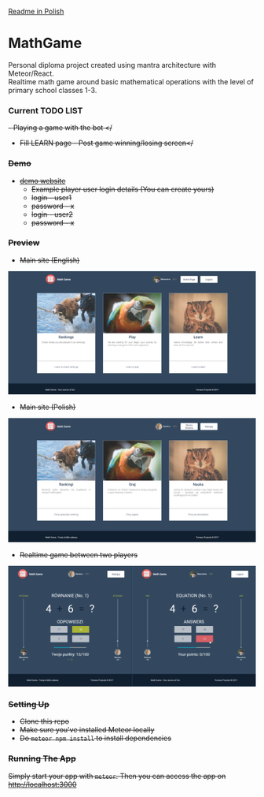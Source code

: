 [Readme in Polish](READMEPL.md)

# MathGame
Personal diploma project created using mantra architecture with Meteor/React.<br>
Realtime math game around basic mathematical operations with the level of primary school classes 1-3.

### Current TODO LIST
<strike>- Playing a game with the bot </<strike>
- Fill LEARN page
<strike>- Post game winning/losing screen</<strike>

### Demo
- [demo website](http://darionu.pl:3000)
  * Example player user login details (You can create yours)
  * login - user1
  * password - x
  * login - user2
  * password - x

### Preview

- Main site (English)
<p align="center">
  <img src="public/demo/mainSiteEnglish.png?raw=true" width="700"/>
</p>

- Main site (Polish)
<p align="center">
  <img src="public/demo/mainSitePolish.png?raw=true" width="700"/>
</p>

- Realtime game between two players
<p align="center">
  <img src="public/demo/gamePreview.png?raw=true" width="700"/>
</p>

### Setting Up

* Clone this repo
* Make sure you've installed Meteor locally
* Do `meteor npm install` to install dependencies

### Running The App

Simply start your app with `meteor`.
Then you can access the app on <http://localhost:3000>
